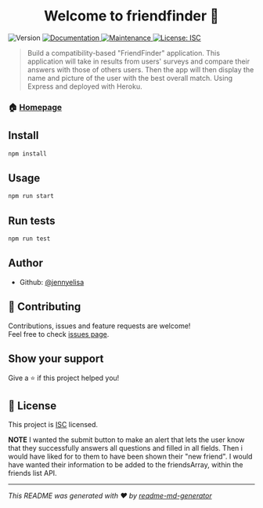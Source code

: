 <h1 align="center">Welcome to friendfinder 👋</h1>
<p>
  <img alt="Version" src="https://img.shields.io/badge/version-1.0.0-blue.svg?cacheSeconds=2592000" />
  <a href="https://github.com/jennyelisa/friendfinder#readme">
    <img alt="Documentation" src="https://img.shields.io/badge/documentation-yes-brightgreen.svg" target="_blank" />
  </a>
  <a href="https://github.com/jennyelisa/friendfinder/graphs/commit-activity">
    <img alt="Maintenance" src="https://img.shields.io/badge/Maintained%3F-yes-green.svg" target="_blank" />
  </a>
  <a href="https://github.com/jennyelisa/friendfinder/blob/master/LICENSE">
    <img alt="License: ISC" src="https://img.shields.io/badge/License-ISC-yellow.svg" target="_blank" />
  </a>
</p>

> Build a compatibility-based &#34;FriendFinder&#34; application. This application will take in results from users' surveys and compare their answers with those of others users. Then the app will then display the name and picture of the user with the best overall match. Using Express and deployed with Heroku.

### 🏠 [Homepage](https://github.com/jennyelisa/friendfinder#readme)

## Install

```sh
npm install
```

## Usage

```sh
npm run start
```

## Run tests

```sh
npm run test
```

## Author

* Github: [@jennyelisa](https://github.com/jennyelisa)

## 🤝 Contributing

Contributions, issues and feature requests are welcome!<br />Feel free to check [issues page](https://github.com/jennyelisa/friendfinder/issues).

## Show your support

Give a ⭐️ if this project helped you!

## 📝 License

This project is [ISC](https://github.com/jennyelisa/friendfinder/blob/master/LICENSE) licensed.

******NOTE******
I wanted the submit button to make an alert that lets the user know that they successfully answers all questions and filled in all fields. Then i would have liked for to them to have been shown their "new friend". I would have wanted their information to be added to the friendsArray, within the friends list API. 


***
_This README was generated with ❤️ by [readme-md-generator](https://github.com/kefranabg/readme-md-generator)_